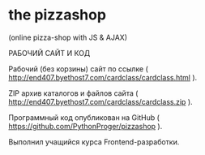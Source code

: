 # the pizzashop
(online pizza-shop with JS & AJAX)

РАБОЧИЙ САЙТ И КОД

Рабочий (без корзины) сайт по ссылке 
( http://end407.byethost7.com/cardclass/cardclass.html ).

ZIP архив каталогов и файлов сайта 
( http://end407.byethost7.com/cardclass/cardclass.zip ). 

Программный код опубликован на GitHub 
( https://github.com/PythonProger/pizzashop ). 

Выполнил учащийся курса Frontend-разработки. 
